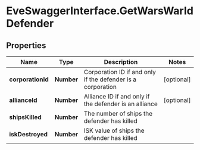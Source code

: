 # EveSwaggerInterface.GetWarsWarIdDefender

## Properties
Name | Type | Description | Notes
------------ | ------------- | ------------- | -------------
**corporationId** | **Number** | Corporation ID if and only if the defender is a corporation | [optional] 
**allianceId** | **Number** | Alliance ID if and only if the defender is an alliance | [optional] 
**shipsKilled** | **Number** | The number of ships the defender has killed | 
**iskDestroyed** | **Number** | ISK value of ships the defender has killed | 



